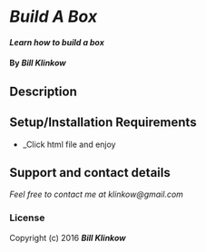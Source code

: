 # _Build A Box_

#### _Learn how to build a box_

#### By _**Bill Klinkow**_

## Description

## Setup/Installation Requirements

* _Click html file and enjoy

## Support and contact details

_Feel free to contact me at klinkow@gmail.com_

### License

Copyright (c) 2016 **_Bill Klinkow_**
